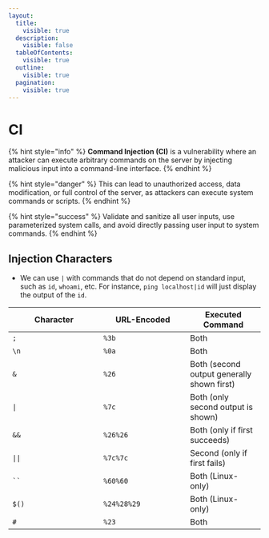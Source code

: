 ```yaml
---
layout:
  title:
    visible: true
  description:
    visible: false
  tableOfContents:
    visible: true
  outline:
    visible: true
  pagination:
    visible: true
---
```


# CI

{% hint style="info" %}
**Command Injection (CI)** is a vulnerability where an attacker can execute arbitrary commands on the server by injecting malicious input into a command-line interface.
{% endhint %}

{% hint style="danger" %}
This can lead to unauthorized access, data modification, or full control of the server, as attackers can execute system commands or scripts.
{% endhint %}

{% hint style="success" %}
Validate and sanitize all user inputs, use parameterized system calls, and avoid directly passing user input to system commands.
{% endhint %}

## Injection Characters

* We can use `|` with commands that do not depend on standard input, such as `id`, `whoami`, etc. For instance, `ping localhost|id` will just display the output of the `id`.

<table><thead><tr><th width="166">Character</th><th width="157">URL-Encoded</th><th>Executed Command</th></tr></thead><tbody><tr><td><code>;</code></td><td><code>%3b</code></td><td>Both</td></tr><tr><td><code>\n</code></td><td><code>%0a</code></td><td>Both</td></tr><tr><td><code>&#x26;</code></td><td><code>%26</code></td><td>Both (second output generally shown first)</td></tr><tr><td><code>|</code></td><td><code>%7c</code></td><td>Both (only second output is shown)</td></tr><tr><td><code>&#x26;&#x26;</code></td><td><code>%26%26</code></td><td>Both (only if first succeeds)</td></tr><tr><td><code>||</code></td><td><code>%7c%7c</code></td><td>Second (only if first fails)</td></tr><tr><td><code>``</code></td><td><code>%60%60</code></td><td>Both (Linux-only)</td></tr><tr><td><code>$()</code></td><td><code>%24%28%29</code></td><td>Both (Linux-only)</td></tr><tr><td><code>#</code></td><td><code>%23</code></td><td>Both</td></tr></tbody></table>
